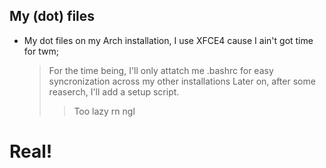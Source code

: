 ## My (dot) files
- My dot files on my Arch installation, I use XFCE4 cause I ain't got time for twm;
  > For the time being, I'll only attatch me .bashrc for easy syncronization across my other installations
  > Later on, after some reaserch, I'll add a setup script.
  >> Too lazy rn ngl
# Real!
